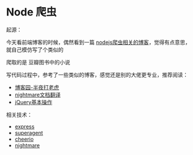 # Node 爬虫


起源：

今天看前端博客的时候，偶然看到一篇 [nodejs爬虫相关的博客](https://juejin.cn/post/6892346298964869127)，觉得有点意思，就自己模仿写了个类似的

爬取的是 豆瓣图书中的小说


写代码过程中，参考了一些类似的博客，感觉还是别的大佬更专业，推荐阅读：

- [博客园-半夜打老虎](https://www.cnblogs.com/xiaxuexiaoab/tag/nodejs%E7%88%AC%E8%99%AB/)
- [nightmare文档翻译](https://www.cnblogs.com/shen55/p/12241695.html)
- [jQuery基本操作](https://jquery.cuishifeng.cn/)


相关技术：

- [express](https://www.expressjs.com.cn/)
- [superagent](https://github.com/visionmedia/superagent)
- [cheerio](https://github.com/cheeriojs/cheerio#readme)
- [nightmare](https://github.com/segmentio/nightmare#readme)